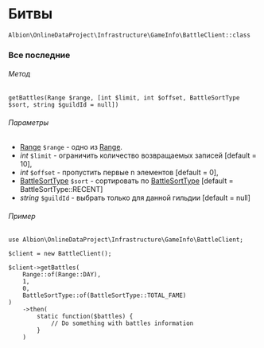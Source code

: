 # Битвы

`Albion\OnlineDataProject\Infrastructure\GameInfo\BattleClient::class`  

### Все последние

###### Метод
`getBattles(Range $range, [int $limit, int $offset, BattleSortType $sort, string $guildId = null])`

###### Параметры
 * [Range](range.md) `$range` - одно из [Range](range.md).
 * _int_ `$limit` - ограничить количество возвращаемых записей [default = 10],
 * _int_ `$offset` - пропустить первые n элементов [default = 0],
 * [BattleSortType](battleSort.md) `$sort` - сортировать по [BattleSortType](battleSort.md) [default = BattleSortType::RECENT]
 * _string_ `$guildId` - выбрать только для данной гильдии [default = null]

###### Пример  

```
use Albion\OnlineDataProject\Infrastructure\GameInfo\BattleClient;
 
$client = new BattleClient();

$client->getBattles(
    Range::of(Range::DAY),
    1,
    0,
    BattleSortType::of(BattleSortType::TOTAL_FAME)
)
    ->then(
        static function($battles) {
            // Do something with battles information
        }
    )
```